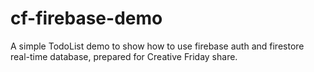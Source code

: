 # cf-firebase-demo

A simple TodoList demo to show how to use firebase auth and firestore real-time database, prepared for Creative Friday share.

